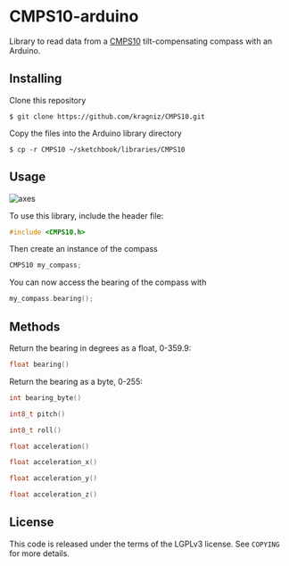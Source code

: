 CMPS10-arduino
======

Library to read data from a
[CMPS10](http://www.robot-electronics.co.uk/htm/cmps10doc.htm)
tilt-compensating compass with an Arduino.

Installing
----------

Clone this repository

    $ git clone https://github.com/kragniz/CMPS10.git

Copy the files into the Arduino library directory

    $ cp -r CMPS10 ~/sketchbook/libraries/CMPS10

Usage
-----

![axes](https://raw.github.com/kragniz/CMPS10/master/examples/axes.png)

To use this library, include the header file:

```cpp
#include <CMPS10.h>
```

Then create an instance of the compass

```cpp
CMPS10 my_compass;
```

You can now access the bearing of the compass with

```cpp
my_compass.bearing();
```

Methods
-------

Return the bearing in degrees as a float, 0-359.9:

```cpp
float bearing()
```

Return the bearing as a byte, 0-255:

```cpp
int bearing_byte()
```

```cpp
int8_t pitch()

int8_t roll()
```

```cpp
float acceleration()
```

```cpp
float acceleration_x()

float acceleration_y()

float acceleration_z()
```

License
-------

This code is released under the terms of the LGPLv3 license. See `COPYING` for
more details.
